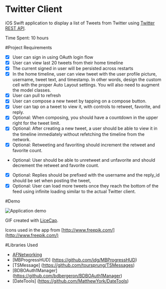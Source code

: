 Twitter Client
==============

iOS Swift application to display a list of Tweets from Twitter using [Twitter REST API](https://dev.twitter.com/rest/public).

Time Spent: 10 hours

#Project Requirements
* [x] User can sign in using OAuth login flow
* [x] User can view last 20 tweets from their home timeline
* [x] The current signed in user will be persisted across restarts
* [x] In the home timeline, user can view tweet with the user profile picture, username, tweet text, and timestamp. In other words, design the custom cell with the proper Auto Layout settings. You will also need to augment the model classes.
* [x] User can pull to refresh
* [x] User can compose a new tweet by tapping on a compose button.
* [x] User can tap on a tweet to view it, with controls to retweet, favorite, and reply.
* [x] Optional: When composing, you should have a countdown in the upper right for the tweet limit.
* [x] Optional: After creating a new tweet, a user should be able to view it in the timeline immediately without refetching the timeline from the network.
* [x] Optional: Retweeting and favoriting should increment the retweet and favorite count.
* Optional: User should be able to unretweet and unfavorite and should decrement the retweet and favorite count.
* [x] Optional: Replies should be prefixed with the username and the reply_id should be set when posting the tweet,
* [x] Optional: User can load more tweets once they reach the bottom of the feed using infinite loading similar to the actual Twitter client.

#Demo

![Application demo](twitter-demo.gif)
                    
GIF created with [LiceCap](http://www.cockos.com/licecap/).

Icons used in the app from [http://www.freepik.com/](http://www.freepik.com/)

#Libraries Used

* [AFNetworking](https://github.com/AFNetworking/AFNetworking)
* [MBProgressHUD] (https://github.com/jdg/MBProgressHUD)
* [TSMessage] (https://github.com/toursprung/TSMessages)
* [BDBOAuth1Manager] (https://github.com/bdbergeron/BDBOAuth1Manager)
* [DateTools] (https://github.com/MatthewYork/DateTools)
